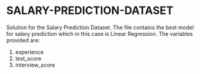 # SALARY-PREDICTION-DATASET
Solution for the Salary Prediction Dataset.
The file contains the best model for salary prediction which in this case is Linear Regression.
The variables provided are:
1. experience
2. test_score
3. interview_score

